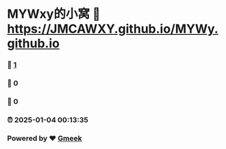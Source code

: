 # MYWxy的小窝 :link: https://JMCAWXY.github.io/MYWy.github.io 
### :page_facing_up: [1](https://JMCAWXY.github.io/MYWy.github.io/tag.html) 
### :speech_balloon: 0 
### :hibiscus: 0 
### :alarm_clock: 2025-01-04 00:13:35 
### Powered by :heart: [Gmeek](https://github.com/Meekdai/Gmeek)
